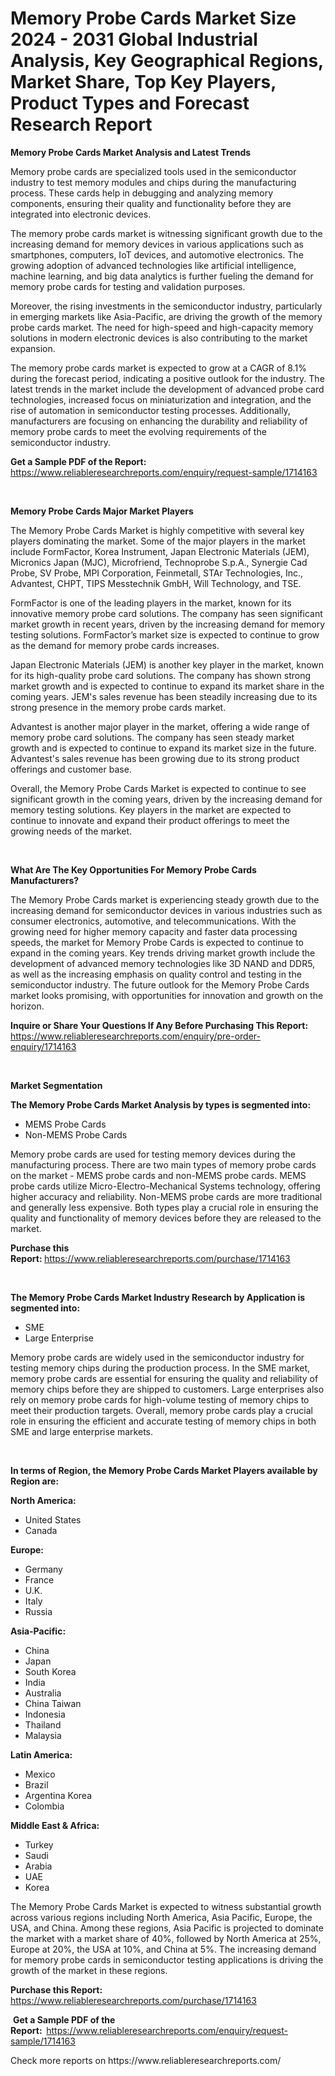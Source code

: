 <p><h1>Memory Probe Cards Market Size 2024 - 2031 Global Industrial Analysis, Key Geographical Regions, Market Share, Top Key Players, Product Types and Forecast Research Report</h1></p><p><strong>Memory Probe Cards Market Analysis and Latest Trends</strong></p>
<p><p>Memory probe cards are specialized tools used in the semiconductor industry to test memory modules and chips during the manufacturing process. These cards help in debugging and analyzing memory components, ensuring their quality and functionality before they are integrated into electronic devices.</p><p>The memory probe cards market is witnessing significant growth due to the increasing demand for memory devices in various applications such as smartphones, computers, IoT devices, and automotive electronics. The growing adoption of advanced technologies like artificial intelligence, machine learning, and big data analytics is further fueling the demand for memory probe cards for testing and validation purposes.</p><p>Moreover, the rising investments in the semiconductor industry, particularly in emerging markets like Asia-Pacific, are driving the growth of the memory probe cards market. The need for high-speed and high-capacity memory solutions in modern electronic devices is also contributing to the market expansion.</p><p>The memory probe cards market is expected to grow at a CAGR of 8.1% during the forecast period, indicating a positive outlook for the industry. The latest trends in the market include the development of advanced probe card technologies, increased focus on miniaturization and integration, and the rise of automation in semiconductor testing processes. Additionally, manufacturers are focusing on enhancing the durability and reliability of memory probe cards to meet the evolving requirements of the semiconductor industry.</p></p>
<p><strong>Get a Sample PDF of the Report:&nbsp;</strong> <a href="https://www.reliableresearchreports.com/enquiry/request-sample/1714163">https://www.reliableresearchreports.com/enquiry/request-sample/1714163</a></p>
<p>&nbsp;</p>
<p><strong>Memory Probe Cards Major Market Players</strong></p>
<p><p>The Memory Probe Cards Market is highly competitive with several key players dominating the market. Some of the major players in the market include FormFactor, Korea Instrument, Japan Electronic Materials (JEM), Micronics Japan (MJC), Microfriend, Technoprobe S.p.A., Synergie Cad Probe, SV Probe, MPI Corporation, Feinmetall, STAr Technologies, Inc., Advantest, CHPT, TIPS Messtechnik GmbH, Will Technology, and TSE.</p><p>FormFactor is one of the leading players in the market, known for its innovative memory probe card solutions. The company has seen significant market growth in recent years, driven by the increasing demand for memory testing solutions. FormFactor’s market size is expected to continue to grow as the demand for memory probe cards increases.</p><p>Japan Electronic Materials (JEM) is another key player in the market, known for its high-quality probe card solutions. The company has shown strong market growth and is expected to continue to expand its market share in the coming years. JEM's sales revenue has been steadily increasing due to its strong presence in the memory probe cards market.</p><p>Advantest is another major player in the market, offering a wide range of memory probe card solutions. The company has seen steady market growth and is expected to continue to expand its market size in the future. Advantest's sales revenue has been growing due to its strong product offerings and customer base.</p><p>Overall, the Memory Probe Cards Market is expected to continue to see significant growth in the coming years, driven by the increasing demand for memory testing solutions. Key players in the market are expected to continue to innovate and expand their product offerings to meet the growing needs of the market.</p></p>
<p>&nbsp;</p>
<p><strong>What Are The Key Opportunities For Memory Probe Cards Manufacturers?</strong></p>
<p><p>The Memory Probe Cards market is experiencing steady growth due to the increasing demand for semiconductor devices in various industries such as consumer electronics, automotive, and telecommunications. With the growing need for higher memory capacity and faster data processing speeds, the market for Memory Probe Cards is expected to continue to expand in the coming years. Key trends driving market growth include the development of advanced memory technologies like 3D NAND and DDR5, as well as the increasing emphasis on quality control and testing in the semiconductor industry. The future outlook for the Memory Probe Cards market looks promising, with opportunities for innovation and growth on the horizon.</p></p>
<p><strong>Inquire or Share Your Questions If Any Before Purchasing This Report:</strong> <a href="https://www.reliableresearchreports.com/enquiry/pre-order-enquiry/1714163">https://www.reliableresearchreports.com/enquiry/pre-order-enquiry/1714163</a></p>
<p>&nbsp;</p>
<p><strong>Market Segmentation</strong></p>
<p><strong>The Memory Probe Cards Market Analysis by types is segmented into:</strong></p>
<p><ul><li>MEMS Probe Cards</li><li>Non-MEMS Probe Cards</li></ul></p>
<p><p>Memory probe cards are used for testing memory devices during the manufacturing process. There are two main types of memory probe cards on the market - MEMS probe cards and non-MEMS probe cards. MEMS probe cards utilize Micro-Electro-Mechanical Systems technology, offering higher accuracy and reliability. Non-MEMS probe cards are more traditional and generally less expensive. Both types play a crucial role in ensuring the quality and functionality of memory devices before they are released to the market.</p></p>
<p><strong>Purchase this Report:&nbsp;</strong><a href="https://www.reliableresearchreports.com/purchase/1714163">https://www.reliableresearchreports.com/purchase/1714163</a></p>
<p>&nbsp;</p>
<p><strong>The Memory Probe Cards Market Industry Research by Application is segmented into:</strong></p>
<p><ul><li>SME</li><li>Large Enterprise</li></ul></p>
<p><p>Memory probe cards are widely used in the semiconductor industry for testing memory chips during the production process. In the SME market, memory probe cards are essential for ensuring the quality and reliability of memory chips before they are shipped to customers. Large enterprises also rely on memory probe cards for high-volume testing of memory chips to meet their production targets. Overall, memory probe cards play a crucial role in ensuring the efficient and accurate testing of memory chips in both SME and large enterprise markets.</p></p>
<p>&nbsp;</p>
<p><strong>In terms of Region, the Memory Probe Cards Market Players available by Region are:</strong></p>
<p>
    <p> <strong> North America: </strong>
        <ul>
            <li>United States</li>
            <li>Canada</li>
        </ul>
        </p> 
    <p> <strong> Europe: </strong>
        <ul>
            <li>Germany</li>
            <li>France</li>
            <li>U.K.</li>
            <li>Italy</li>
            <li>Russia</li>
        </ul>
        </p> 
    <p> <strong> Asia-Pacific: </strong>
        <ul>
            <li>China</li>
            <li>Japan</li>
            <li>South Korea</li>
            <li>India</li>
            <li>Australia</li>
            <li>China Taiwan</li>
            <li>Indonesia</li>
            <li>Thailand</li>
            <li>Malaysia</li>
        </ul>
        </p> 
    <p> <strong> Latin America: </strong>
        <ul>
            <li>Mexico</li>
            <li>Brazil</li>
            <li>Argentina Korea</li>
            <li>Colombia</li>
        </ul>
        </p> 
    <p> <strong> Middle East & Africa: </strong>
        <ul>
            <li>Turkey</li>
            <li>Saudi</li>
            <li>Arabia</li>
            <li>UAE</li>
            <li>Korea</li>
        </ul>
    </p>
    </p>
<p><p>The Memory Probe Cards Market is expected to witness substantial growth across various regions including North America, Asia Pacific, Europe, the USA, and China. Among these regions, Asia Pacific is projected to dominate the market with a market share of 40%, followed by North America at 25%, Europe at 20%, the USA at 10%, and China at 5%. The increasing demand for memory probe cards in semiconductor testing applications is driving the growth of the market in these regions.</p></p>
<p><strong>Purchase this Report: </strong><a href="https://www.reliableresearchreports.com/purchase/1714163">https://www.reliableresearchreports.com/purchase/1714163</a></p>
<p>&nbsp;<strong>Get a Sample PDF of the Report:&nbsp;&nbsp;</strong><a href="https://www.reliableresearchreports.com/enquiry/request-sample/1714163">https://www.reliableresearchreports.com/enquiry/request-sample/1714163</a></p>
<p><strong></strong></p>
<p>Check more reports on https://www.reliableresearchreports.com/</p>